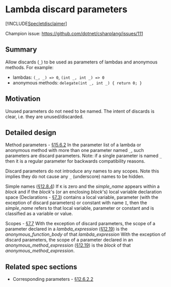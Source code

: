 # Lambda discard parameters

[!INCLUDE[Specletdisclaimer](../speclet-disclaimer.md)]

Champion issue: <https://github.com/dotnet/csharplang/issues/111>

## Summary

Allow discards (`_`) to be used as parameters of lambdas and anonymous methods.
For example:
- lambdas: `(_, _) => 0`, `(int _, int _) => 0`
- anonymous methods: `delegate(int _, int _) { return 0; }`

## Motivation

Unused parameters do not need to be named. The intent of discards is clear, i.e. they are unused/discarded.

## Detailed design

Method parameters - [§15.6.2](https://github.com/dotnet/csharpstandard/blob/draft-v8/standard/classes.md#1562-method-parameters)
In the parameter list of a lambda or anonymous method with more than one parameter named `_`, such parameters are discard parameters.
Note: if a single parameter is named `_` then it is a regular parameter for backwards compatibility reasons.

Discard parameters do not introduce any names to any scopes.
Note this implies they do not cause any `_` (underscore) names to be hidden.

Simple names ([§12.8.4](https://github.com/dotnet/csharpstandard/blob/draft-v8/standard/expressions.md#1284-simple-names))
If `K` is zero and the *simple_name* appears within a *block* and if the *block*'s (or an enclosing *block*'s) local variable declaration space (Declarations - [§7.3](https://github.com/dotnet/csharpstandard/blob/draft-v8/standard/basic-concepts.md#73-declarations)) contains a local variable, parameter (with the exception of discard parameters) or constant with name `I`, then the *simple_name* refers to that local variable, parameter or constant and is classified as a variable or value.

Scopes - [§7.7](https://github.com/dotnet/csharpstandard/blob/draft-v8/standard/basic-concepts.md#77-scopes)
With the exception of discard parameters, the scope of a parameter declared in a *lambda_expression* ([§12.19](https://github.com/dotnet/csharpstandard/blob/draft-v8/standard/expressions.md#1219-anonymous-function-expressions)) is the *anonymous_function_body* of that *lambda_expression*
With the exception of discard parameters, the scope of a parameter declared in an *anonymous_method_expression* ([§12.19](https://github.com/dotnet/csharpstandard/blob/draft-v8/standard/expressions.md#1219-anonymous-function-expressions)) is the *block* of that *anonymous_method_expression*.

## Related spec sections
- Corresponding parameters - [§12.6.2.2](https://github.com/dotnet/csharpstandard/blob/draft-v8/standard/expressions.md#12622-corresponding-parameters)
